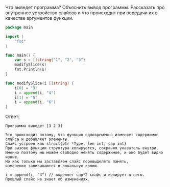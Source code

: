 Что выведет программа? Объяснить вывод программы. Рассказать про внутреннее устройство слайсов и что происходит при передачи их в качестве аргументов функции.

```go
package main

import (
	"fmt"
)

func main() {
	var s = []string{"1", "2", "3"}
	modifySlice(s)
	fmt.Println(s)
}

func modifySlice(i []string) {
	i[0] = "3"
	i = append(i, "4")
	i[1] = "5"
	i = append(i, "6")
}
```

Ответ:
```
Программа выведет [3 2 3]

Это происходит потому, что функция одновременно изменяет содержимое слайса и добавляет элементы.
Слайс устроен как struct{ptr *Type, len int, cap int}
При вызове функции структура копируется, сохраняя указатель внутри.
Именно поэтому мы можем свободно менять содержимое, и оно будет видно извне.
Но как только мы заставляем слайс перевыделять память,
изменения записываются в локальную копию.

i = append(i, "4") // выделяет cap*2 слайс и копирует в него. 
Прошлый слайс не знает об изменениях.

```
